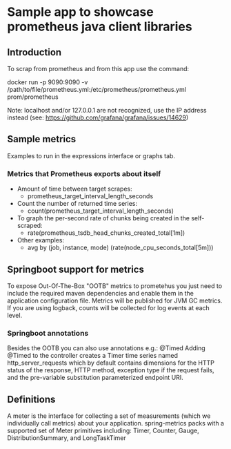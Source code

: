 # Sample app to showcase prometheus java client libraries #

## Introduction ##
To scrap from prometheus and from this app use the command:

docker run -p 9090:9090 -v /path/to/file/prometheus.yml:/etc/prometheus/prometheus.yml prom/prometheus

Note:
localhost and/or 127.0.0.1 are not recognized, use the IP address instead (see: https://github.com/grafana/grafana/issues/14629)

## Sample metrics ##

Examples to run in the expressions interface or graphs tab.

### Metrics that Prometheus exports about itself ###

* Amount of time between target scrapes:
    * prometheus_target_interval_length_seconds
* Count the number of returned time series: 
    * count(prometheus_target_interval_length_seconds)
* To graph the per-second rate of chunks being created in the self-scraped: 
    * rate(prometheus_tsdb_head_chunks_created_total[1m])
* Other examples: 
    * avg by (job, instance, mode) (rate(node_cpu_seconds_total[5m]))

## Springboot support for metrics ##

To expose Out-Of-The-Box "OOTB" metrics to prometehus you just need to include the required maven dependencies and enable them in the application configuration file.
Metrics will be published for JVM GC metrics.
If you are using logback, counts will be collected for log events at each level.

### Springboot annotations ###
Besides the OOTB you can also use annotations e.g.: @Timed
Adding @Timed to the controller creates a Timer time series named http_server_requests which by default contains dimensions for the HTTP status of the response, HTTP method, exception type if the request fails, and the pre-variable substitution parameterized endpoint URI.

## Definitions ##
A meter is the interface for collecting a set of measurements (which we individually call metrics) about your application. spring-metrics packs with a supported set of Meter primitives including: Timer, Counter, Gauge, DistributionSummary, and LongTaskTimer




